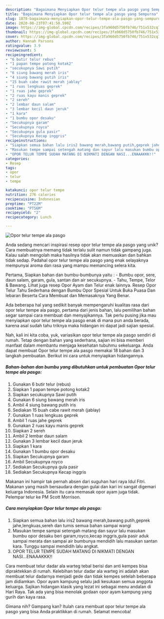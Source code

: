 ```yaml
---
description: "Bagaimana Menyiapkan Opor telur tempe ala pasgo yang Sempurna"
title: "Bagaimana Menyiapkan Opor telur tempe ala pasgo yang Sempurna"
slug: 1878-bagaimana-menyiapkan-opor-telur-tempe-ala-pasgo-yang-sempurna
date: 2020-08-23T07:41:50.590Z
image: https://img-global.cpcdn.com/recipes/3fa960d5750fb746/751x532cq70/opor-telur-tempe-ala-pasgo-foto-resep-utama.jpg
thumbnail: https://img-global.cpcdn.com/recipes/3fa960d5750fb746/751x532cq70/opor-telur-tempe-ala-pasgo-foto-resep-utama.jpg
cover: https://img-global.cpcdn.com/recipes/3fa960d5750fb746/751x532cq70/opor-telur-tempe-ala-pasgo-foto-resep-utama.jpg
author: Hannah Parsons
ratingvalue: 3.9
reviewcount: 5
recipeingredient:
- "6 butir telur rebus"
- "1 papan tempe potong kotak2"
- "secukupnya Sawi putih"
- "6 siung bawang merah iris"
- "4 siung bawang putih iris"
- "15 buah cabe rawit merah jablay"
- "1 ruas lengkuas geprek"
- "1 ruas jahe geprek"
- "2 ruas kayu manis geprek"
- "2 sereh"
- "2 lembar daun salam"
- "3 lembar kecil daun jeruk"
- "1 kara"
- "1 bumbu opor desaku"
- "Secukupnya garam"
- "Secukupnya royco"
- "Secukupnya gula pasir"
- "Secukupnya Kecap inggris"
recipeinstructions:
- "Siapkan semua bahan lalu iris2 bawang merah,bawang putih,geprek jahe,lengkuas,sereh dan tumis semua bahan sampai wangi"
- "Masukan tempe sampai setengah matang dan sayur lalu masukan bumbu opor desaku beri garam,royco,kecap inggris,gula pasir aduk sampai merata dan sampai air bumbunya mendidih lalu masukan santan kara. Tunggu sampai mendidih lalu angkat."
- "OPOR TELUR TEMPE SUDAH MATANG DI NIKMATI DENGAN NASI...ENAAAKKK!!"
categories:
- Resep
tags:
- opor
- telur
- tempe

katakunci: opor telur tempe 
nutrition: 276 calories
recipecuisine: Indonesian
preptime: "PT22M"
cooktime: "PT56M"
recipeyield: "2"
recipecategory: Lunch

---
```



![Opor telur tempe ala pasgo](https://img-global.cpcdn.com/recipes/3fa960d5750fb746/751x532cq70/opor-telur-tempe-ala-pasgo-foto-resep-utama.jpg)

Anda sedang mencari inspirasi resep opor telur tempe ala pasgo yang unik? Cara membuatnya memang tidak terlalu sulit namun tidak gampang juga. Kalau salah mengolah maka hasilnya tidak akan memuaskan dan bahkan tidak sedap. Padahal opor telur tempe ala pasgo yang enak selayaknya mempunyai aroma dan rasa yang mampu memancing selera kita.

Pertama, Siapkan bahan dan bumbu-bumbunya yaitu : - Bumbu opor, sere, daun salam, garam, gula, santan dan air secukupnya. - Tahu, Tempe, Telor &amp; Bawang. Lihat juga resep Opor Ayam dan Telur enak lainnya. Resep Opor Telur Tahu Sederhana dengan Bumbu Opor Spesial Untuk Buka Puasa Dan lebaran Beserta Cara Membuat dan Memasaknya Yang Benar.

Ada beberapa hal yang sedikit banyak mempengaruhi kualitas rasa dari opor telur tempe ala pasgo, pertama dari jenis bahan, lalu pemilihan bahan segar sampai cara membuat dan menyajikannya. Tak perlu pusing jika mau menyiapkan opor telur tempe ala pasgo enak di mana pun anda berada, karena asal sudah tahu triknya maka hidangan ini dapat jadi sajian spesial.


Nah, kali ini kita coba, yuk, variasikan opor telur tempe ala pasgo sendiri di rumah. Tetap dengan bahan yang sederhana, sajian ini bisa memberi manfaat dalam membantu menjaga kesehatan tubuhmu sekeluarga. Anda dapat membuat Opor telur tempe ala pasgo memakai 18 bahan dan 3 langkah pembuatan. Berikut ini cara untuk menyiapkan hidangannya.

<!--inarticleads1-->

##### Bahan-bahan dan bumbu yang dibutuhkan untuk pembuatan Opor telur tempe ala pasgo:

1. Gunakan 6 butir telur (rebus)
1. Siapkan 1 papan tempe potong kotak2
1. Siapkan secukupnya Sawi putih
1. Gunakan 6 siung bawang merah iris
1. Ambil 4 siung bawang putih iris
1. Sediakan 15 buah cabe rawit merah (jablay)
1. Gunakan 1 ruas lengkuas geprek
1. Ambil 1 ruas jahe geprek
1. Gunakan 2 ruas kayu manis geprek
1. Siapkan 2 sereh
1. Ambil 2 lembar daun salam
1. Gunakan 3 lembar kecil daun jeruk
1. Siapkan 1 kara
1. Gunakan 1 bumbu opor desaku
1. Siapkan Secukupnya garam
1. Ambil Secukupnya royco
1. Sediakan Secukupnya gula pasir
1. Sediakan Secukupnya Kecap inggris


Makanan ini hampir tak pernah absen dari suguhan hari raya Idul Fitri. Makanan yang masih bersaudara dengan gulai dan kari ini sangat digemari keluarga Indonesia. Selain itu cara memasak opor ayam juga tidak. Pelempar telur ke PM Scott Morrison. 

<!--inarticleads2-->

##### Cara menyiapkan Opor telur tempe ala pasgo:

1. Siapkan semua bahan lalu iris2 bawang merah,bawang putih,geprek jahe,lengkuas,sereh dan tumis semua bahan sampai wangi
1. Masukan tempe sampai setengah matang dan sayur lalu masukan bumbu opor desaku beri garam,royco,kecap inggris,gula pasir aduk sampai merata dan sampai air bumbunya mendidih lalu masukan santan kara. Tunggu sampai mendidih lalu angkat.
1. OPOR TELUR TEMPE SUDAH MATANG DI NIKMATI DENGAN NASI...ENAAAKKK!!


Cara membuat telur dadar ala warteg tebal berisi dan anti kempes bisa dipraktekkan di rumah. Kelebihan telur dadar ala warteg ini adalah akan membuat telur dadarnya menjadi gede dan tidak kempes setelah beberapa jam didiamkan. Opor ayam kampung selalu jadi kesukaan semua anggota keluarga. Sajikan hidangan klasik yang lezat ini sebagai menu andalan di Hari Raya. Tak ada yang bisa menolak godaan opor ayam kampung yang gurih dan kaya rasa. 

Gimana nih? Gampang kan? Itulah cara membuat opor telur tempe ala pasgo yang bisa Anda praktikkan di rumah. Selamat mencoba!
